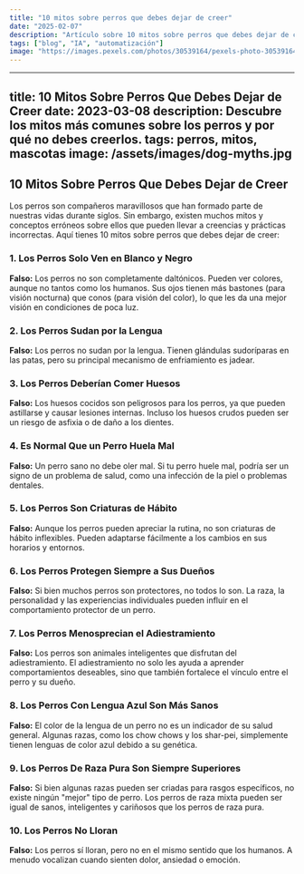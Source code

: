 ```yaml
---
title: "10 mitos sobre perros que debes dejar de creer"
date: "2025-02-07"
description: "Artículo sobre 10 mitos sobre perros que debes dejar de creer"
tags: ["blog", "IA", "automatización"]
image: "https://images.pexels.com/photos/30539164/pexels-photo-30539164.jpeg?auto=compress&cs=tinysrgb&h=350"
---
```


---
title: 10 Mitos Sobre Perros Que Debes Dejar de Creer
date: 2023-03-08
description: Descubre los mitos más comunes sobre los perros y por qué no debes creerlos.
tags: perros, mitos, mascotas
image: /assets/images/dog-myths.jpg
---

## 10 Mitos Sobre Perros Que Debes Dejar de Creer

Los perros son compañeros maravillosos que han formado parte de nuestras vidas durante siglos. Sin embargo, existen muchos mitos y conceptos erróneos sobre ellos que pueden llevar a creencias y prácticas incorrectas. Aquí tienes 10 mitos sobre perros que debes dejar de creer:

### 1. Los Perros Solo Ven en Blanco y Negro

**Falso:** Los perros no son completamente daltónicos. Pueden ver colores, aunque no tantos como los humanos. Sus ojos tienen más bastones (para visión nocturna) que conos (para visión del color), lo que les da una mejor visión en condiciones de poca luz.

### 2. Los Perros Sudan por la Lengua

**Falso:** Los perros no sudan por la lengua. Tienen glándulas sudoríparas en las patas, pero su principal mecanismo de enfriamiento es jadear.

### 3. Los Perros Deberían Comer Huesos

**Falso:** Los huesos cocidos son peligrosos para los perros, ya que pueden astillarse y causar lesiones internas. Incluso los huesos crudos pueden ser un riesgo de asfixia o de daño a los dientes.

### 4. Es Normal Que un Perro Huela Mal

**Falso:** Un perro sano no debe oler mal. Si tu perro huele mal, podría ser un signo de un problema de salud, como una infección de la piel o problemas dentales.

### 5. Los Perros Son Criaturas de Hábito

**Falso:** Aunque los perros pueden apreciar la rutina, no son criaturas de hábito inflexibles. Pueden adaptarse fácilmente a los cambios en sus horarios y entornos.

### 6. Los Perros Protegen Siempre a Sus Dueños

**Falso:** Si bien muchos perros son protectores, no todos lo son. La raza, la personalidad y las experiencias individuales pueden influir en el comportamiento protector de un perro.

### 7. Los Perros Menosprecian el Adiestramiento

**Falso:** Los perros son animales inteligentes que disfrutan del adiestramiento. El adiestramiento no solo les ayuda a aprender comportamientos deseables, sino que también fortalece el vínculo entre el perro y su dueño.

### 8. Los Perros Con Lengua Azul Son Más Sanos

**Falso:** El color de la lengua de un perro no es un indicador de su salud general. Algunas razas, como los chow chows y los shar-pei, simplemente tienen lenguas de color azul debido a su genética.

### 9. Los Perros De Raza Pura Son Siempre Superiores

**Falso:** Si bien algunas razas pueden ser criadas para rasgos específicos, no existe ningún "mejor" tipo de perro. Los perros de raza mixta pueden ser igual de sanos, inteligentes y cariñosos que los perros de raza pura.

### 10. Los Perros No Lloran

**Falso:** Los perros sí lloran, pero no en el mismo sentido que los humanos. A menudo vocalizan cuando sienten dolor, ansiedad o emoción.